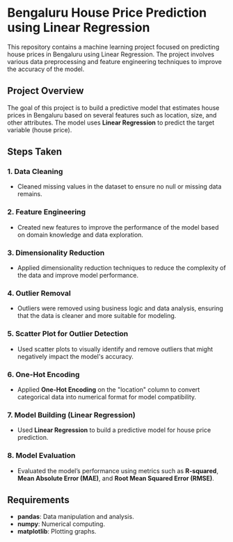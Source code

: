 # Bengaluru House Price Prediction using Linear Regression

This repository contains a machine learning project focused on predicting house prices in Bengaluru using Linear Regression. The project involves various data preprocessing and feature engineering techniques to improve the accuracy of the model.

## Project Overview

The goal of this project is to build a predictive model that estimates house prices in Bengaluru based on several features such as location, size, and other attributes. The model uses **Linear Regression** to predict the target variable (house price).

## Steps Taken

### 1. **Data Cleaning**
   - Cleaned missing values in the dataset to ensure no null or missing data remains.
   
### 2. **Feature Engineering**
   - Created new features to improve the performance of the model based on domain knowledge and data exploration.

### 3. **Dimensionality Reduction**
   - Applied dimensionality reduction techniques to reduce the complexity of the data and improve model performance.

### 4. **Outlier Removal**
   - Outliers were removed using business logic and data analysis, ensuring that the data is cleaner and more suitable for modeling.

### 5. **Scatter Plot for Outlier Detection**
   - Used scatter plots to visually identify and remove outliers that might negatively impact the model's accuracy.

### 6. **One-Hot Encoding**
   - Applied **One-Hot Encoding** on the "location" column to convert categorical data into numerical format for model compatibility.

### 7. **Model Building (Linear Regression)**
   - Used **Linear Regression** to build a predictive model for house price prediction.
   
### 8. **Model Evaluation**
   - Evaluated the model’s performance using metrics such as **R-squared**, **Mean Absolute Error (MAE)**, and **Root Mean Squared Error (RMSE)**.

## Requirements

- **pandas**: Data manipulation and analysis.
- **numpy**: Numerical computing.
- **matplotlib**: Plotting graphs.


